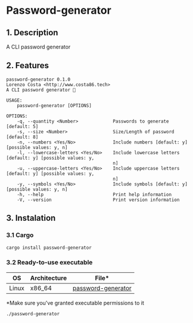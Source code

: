 # Password-generator

## 1. Description

A CLI password generator

## 2. Features
    password-generator 0.1.0
    Lorenzo Costa <http://www.costa86.tech>
    A CLI password generator 🔐

    USAGE:
        password-generator [OPTIONS]

    OPTIONS:
        -q, --quantity <Number>             Passwords to generate [default: 5]
        -s, --size <Number>                 Size/Length of password [default: 8]
        -n, --numbers <Yes/No>              Include numbers [default: y] [possible values: y, n]
        -l, --lowercase-letters <Yes/No>    Include lowercase letters [default: y] [possible values: y,
                                            n]
        -u, --uppercase-letters <Yes/No>    Include uppercase letters [default: y] [possible values: y,
                                            n]
        -y, --symbols <Yes/No>              Include symbols [default: y] [possible values: y, n]
        -h, --help                          Print help information
        -V, --version                       Print version information

## 3. Instalation
### 3.1 Cargo

    cargo install password-generator

### 3.2 Ready-to-use executable

|OS|Architecture| File*|
|--|--|--|
|Linux|x86_64|[password-generator](https://github.com/costa86/safepass/blob/master/password-generator)|

*Make sure you've granted executable permissions to it

    ./password-generator

